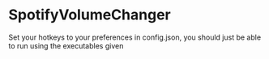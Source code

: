 # SpotifyVolumeChanger

Set your hotkeys to your preferences in config.json, you should just be able to run using the executables given
